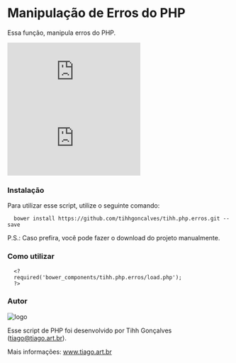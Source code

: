 # Manipulação de Erros do PHP
Essa função, manipula erros do PHP.

[![Versão](http://app.tiago.art.br/flags/version.php?path=tihhgoncalves/tihh.php.erros)](/releases.md)
[![Versão](http://app.tiago.art.br/flags/size.php?path=tihhgoncalves/tihh.php.erros)](/releases.md)


### Instalação
Para utilizar esse script, utilize o seguinte comando:

```
  bower install https://github.com/tihhgoncalves/tihh.php.erros.git --save
```

P.S.: Caso prefira, você pode fazer o download do projeto manualmente.

### Como utilizar
```
  <?
  required('bower_components/tihh.php.erros/load.php');
  ?>
```

### Autor
![logo](https://raw.githubusercontent.com/tihhgoncalves/tihh.php.fnc.getTags/master/logo.png)

Esse script de PHP foi desenvolvido por Tihh Gonçalves (tiago@tiago.art.br). 

Mais informações: www.tiago.art.br
